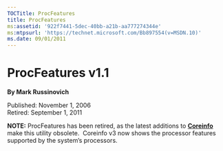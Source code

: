 ```yaml
--- 
TOCTitle: ProcFeatures
title: ProcFeatures
ms:assetid: '922f7441-5dec-40bb-a21b-aa777274344e'
ms:mtpsurl: 'https://technet.microsoft.com/Bb897554(v=MSDN.10)'
ms.date: 09/01/2011
---
```


ProcFeatures v1.1
=================

**By Mark Russinovich**

Published: November 1, 2006  
Retired: September 1, 2011

**NOTE:** ProcFeatures has been retired, as the latest additions to
[**Coreinfo**](coreinfo.md)
make this utility obsolete.  Coreinfo v3 now shows the processor
features supported by the system’s processors.

